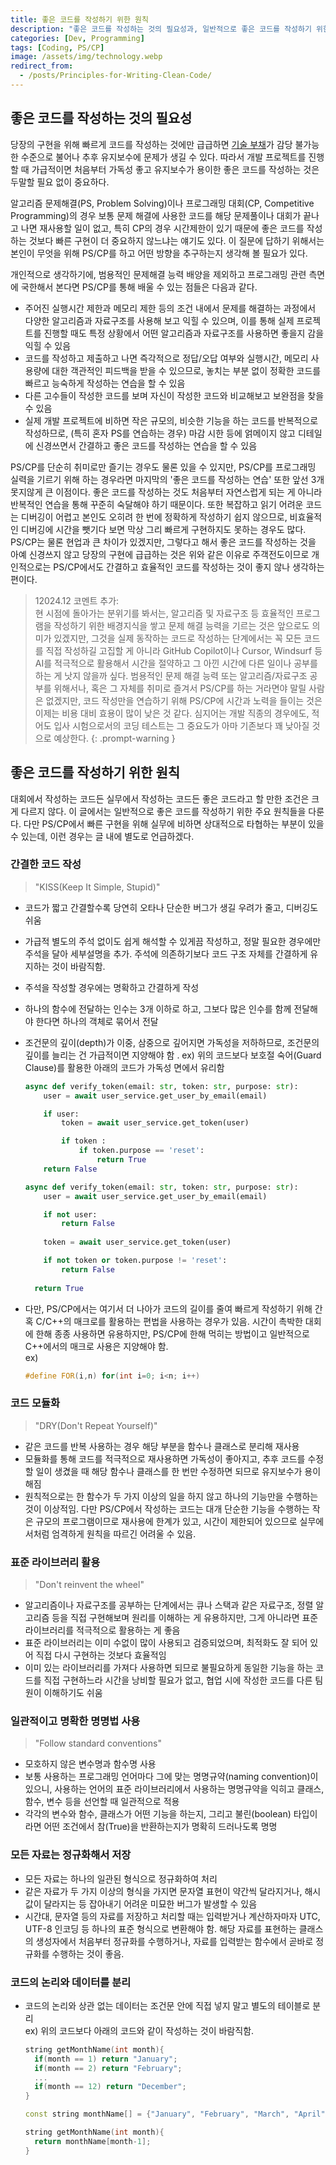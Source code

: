 ```yaml
---
title: 좋은 코드를 작성하기 위한 원칙
description: "좋은 코드를 작성하는 것의 필요성과, 일반적으로 좋은 코드를 작성하기 위한 주요 원칙들을 알아본다."
categories: [Dev, Programming]
tags: [Coding, PS/CP]
image: /assets/img/technology.webp
redirect_from:
  - /posts/Principles-for-Writing-Clean-Code/
---
```


## 좋은 코드를 작성하는 것의 필요성
당장의 구현을 위해 빠르게 코드를 작성하는 것에만 급급하면 [기술 부채](/posts/Technical-debt/)가 감당 불가능한 수준으로 불어나 추후 유지보수에 문제가 생길 수 있다. 따라서 개발 프로젝트를 진행할 때 가급적이면 처음부터 가독성 좋고 유지보수가 용이한 좋은 코드를 작성하는 것은 두말할 필요 없이 중요하다.

알고리즘 문제해결(PS, Problem Solving)이나 프로그래밍 대회(CP, Competitive Programming)의 경우 보통 문제 해결에 사용한 코드를 해당 문제풀이나 대회가 끝나고 나면 재사용할 일이 없고, 특히 CP의 경우 시간제한이 있기 때문에 좋은 코드를 작성하는 것보다 빠른 구현이 더 중요하지 않느냐는 얘기도 있다. 이 질문에 답하기 위해서는 본인이 무엇을 위해 PS/CP를 하고 어떤 방향을 추구하는지 생각해 볼 필요가 있다.

개인적으로 생각하기에, 범용적인 문제해결 능력 배양을 제외하고 프로그래밍 관련 측면에 국한해서 본다면 PS/CP를 통해 배울 수 있는 점들은 다음과 같다.
- 주어진 실행시간 제한과 메모리 제한 등의 조건 내에서 문제를 해결하는 과정에서 다양한 알고리즘과 자료구조를 사용해 보고 익힐 수 있으며, 이를 통해 실제 프로젝트를 진행할 때도 특정 상황에서 어떤 알고리즘과 자료구조를 사용하면 좋을지 감을 익힐 수 있음
- 코드를 작성하고 제출하고 나면 즉각적으로 정답/오답 여부와 실행시간, 메모리 사용량에 대한 객관적인 피드백을 받을 수 있으므로, 놓치는 부분 없이 정확한 코드를 빠르고 능숙하게 작성하는 연습을 할 수 있음
- 다른 고수들이 작성한 코드를 보며 자신이 작성한 코드와 비교해보고 보완점을 찾을 수 있음
- 실제 개발 프로젝트에 비하면 작은 규모의, 비슷한 기능을 하는 코드를 반복적으로 작성하므로, (특히 혼자 PS를 연습하는 경우) 마감 시한 등에 얽메이지 않고 디테일에 신경쓰면서 간결하고 좋은 코드를 작성하는 연습을 할 수 있음

PS/CP를 단순히 취미로만 즐기는 경우도 물론 있을 수 있지만, PS/CP를 프로그래밍 실력을 기르기 위해 하는 경우라면 마지막의 '좋은 코드를 작성하는 연습' 또한 앞선 3개 못지않게 큰 이점이다. 좋은 코드를 작성하는 것도 처음부터 자연스럽게 되는 게 아니라 반복적인 연습을 통해 꾸준히 숙달해야 하기 때문이다. 또한 복잡하고 읽기 어려운 코드는 디버깅이 어렵고 본인도 오히려 한 번에 정확하게 작성하기 쉽지 않으므로, 비효율적인 디버깅에 시간을 뺏기다 보면 막상 그리 빠르게 구현하지도 못하는 경우도 많다. PS/CP는 물론 현업과 큰 차이가 있겠지만, 그렇다고 해서 좋은 코드를 작성하는 것을 아예 신경쓰지 않고 당장의 구현에 급급하는 것은 위와 같은 이유로 주객전도이므로 개인적으로는 PS/CP에서도 간결하고 효율적인 코드를 작성하는 것이 좋지 않나 생각하는 편이다. 

> 12024.12 코멘트 추가:  
> 현 시점에 돌아가는 분위기를 봐서는, 알고리즘 및 자료구조 등 효율적인 프로그램을 작성하기 위한 배경지식을 쌓고 문제 해결 능력을 기르는 것은 앞으로도 의미가 있겠지만, 그것을 실제 동작하는 코드로 작성하는 단계에서는 꼭 모든 코드를 직접 작성하길 고집할 게 아니라 GitHub Copilot이나 Cursor, Windsurf 등 AI를 적극적으로 활용해서 시간을 절약하고 그 아낀 시간에 다른 일이나 공부를 하는 게 낫지 않을까 싶다. 범용적인 문제 해결 능력 또는 알고리즘/자료구조 공부를 위해서나, 혹은 그 자체를 취미로 즐겨서 PS/CP를 하는 거라면야 말릴 사람은 없겠지만, 코드 작성만을 연습하기 위해 PS/CP에 시간과 노력을 들이는 것은 이제는 비용 대비 효용이 많이 낮은 것 같다. 심지어는 개발 직종의 경우에도, 적어도 입사 시험으로서의 코딩 테스트는 그 중요도가 아마 기존보다 꽤 낮아질 것으로 예상한다.
{: .prompt-warning }

## 좋은 코드를 작성하기 위한 원칙
대회에서 작성하는 코드든 실무에서 작성하는 코드든 좋은 코드라고 할 만한 조건은 크게 다르지 않다. 이 글에서는 일반적으로 좋은 코드를 작성하기 위한 주요 원칙들을 다룬다. 다만 PS/CP에서 빠른 구현을 위해 실무에 비하면 상대적으로 타협하는 부분이 있을 수 있는데, 이런 경우는 글 내에 별도로 언급하겠다.

### 간결한 코드 작성
> "KISS(Keep It Simple, Stupid)"

- 코드가 짧고 간결할수록 당연히 오타나 단순한 버그가 생길 우려가 줄고, 디버깅도 쉬움
- 가급적 별도의 주석 없이도 쉽게 해석할 수 있게끔 작성하고, 정말 필요한 경우에만 주석을 달아 세부설명을 추가. 주석에 의존하기보다 코드 구조 자체를 간결하게 유지하는 것이 바람직함.
- 주석을 작성할 경우에는 명확하고 간결하게 작성
- 하나의 함수에 전달하는 인수는 3개 이하로 하고, 그보다 많은 인수를 함께 전달해야 한다면 하나의 객체로 묶어서 전달
- 조건문의 깊이(depth)가 이중, 삼중으로 깊어지면 가독성을 저하하므로, 조건문의 깊이를 늘리는 건 가급적이면 지양해야 함 . 
  ex) 위의 코드보다 보호절 숙어(Guard Clause)를 활용한 아래의 코드가 가독성 면에서 유리함  

  ```python
  async def verify_token(email: str, token: str, purpose: str):
      user = await user_service.get_user_by_email(email)
  
      if user:
          token = await user_service.get_token(user)
  
          if token :
              if token.purpose == 'reset':
                  return True
      return False
  ```
  ```python
  async def verify_token(email: str, token: str, purpose: str):
      user = await user_service.get_user_by_email(email)
  
      if not user:
          return False
    
      token = await user_service.get_token(user)
  
      if not token or token.purpose != 'reset':
          return False
    
    return True
  ```
- 다만, PS/CP에서는 여기서 더 나아가 코드의 길이를 줄여 빠르게 작성하기 위해 간혹 C/C++의 매크로를 활용하는 편법을 사용하는 경우가 있음. 시간이 촉박한 대회에 한해 종종 사용하면 유용하지만, PS/CP에 한해 먹히는 방법이고 일반적으로 C++에서의 매크로 사용은 지양해야 함.  
  ex)  

  ```c++
  #define FOR(i,n) for(int i=0; i<n; i++)
  ```

### 코드 모듈화
> "DRY(Don't Repeat Yourself)"

- 같은 코드를 반복 사용하는 경우 해당 부분을 함수나 클래스로 분리해 재사용
- 모듈화를 통해 코드를 적극적으로 재사용하면 가독성이 좋아지고, 추후 코드를 수정할 일이 생겼을 때 해당 함수나 클래스를 한 번만 수정하면 되므로 유지보수가 용이해짐
- 원칙적으로는 한 함수가 두 가지 이상의 일을 하지 않고 하나의 기능만을 수행하는 것이 이상적임. 다만 PS/CP에서 작성하는 코드는 대개 단순한 기능을 수행하는 작은 규모의 프로그램이므로 재사용에 한계가 있고, 시간이 제한되어 있으므로 실무에서처럼 엄격하게 원칙을 따르긴 어려울 수 있음.

### 표준 라이브러리 활용
> "Don't reinvent the wheel"

- 알고리즘이나 자료구조를 공부하는 단계에서는 큐나 스택과 같은 자료구조, 정렬 알고리즘 등을 직접 구현해보며 원리를 이해하는 게 유용하지만, 그게 아니라면 표준 라이브러리를 적극적으로 활용하는 게 좋음
- 표준 라이브러리는 이미 수없이 많이 사용되고 검증되었으며, 최적화도 잘 되어 있어 직접 다시 구현하는 것보다 효율적임
- 이미 있는 라이브러리를 가져다 사용하면 되므로 불필요하게 동일한 기능을 하는 코드를 직접 구현하느라 시간을 낭비할 필요가 없고, 협업 시에 작성한 코드를 다른 팀원이 이해하기도 쉬움

### 일관적이고 명확한 명명법 사용
> "Follow standard conventions"

- 모호하지 않은 변수명과 함수명 사용
- 보통 사용하는 프로그래밍 언어마다 그에 맞는 명명규약(naming convention)이 있으니, 사용하는 언어의 표준 라이브러리에서 사용하는 명명규약을 익히고 클래스, 함수, 변수 등을 선언할 때 일관적으로 적용
- 각각의 변수와 함수, 클래스가 어떤 기능을 하는지, 그리고 불린(boolean) 타입이라면 어떤 조건에서 참(True)을 반환하는지가 명확히 드러나도록 명명

### 모든 자료는 정규화해서 저장
- 모든 자료는 하나의 일관된 형식으로 정규화하여 처리
- 같은 자료가 두 가지 이상의 형식을 가지면 문자열 표현이 약간씩 달라지거나, 해시 값이 달라지는 등 잡아내기 어려운 미묘한 버그가 발생할 수 있음
- 시간대, 문자열 등의 자료를 저장하고 처리할 때는 입력받거나 계산하자마자 UTC, UTF-8 인코딩 등 하나의 표준 형식으로 변환해야 함. 해당 자료를 표현하는 클래스의 생성자에서 처음부터 정규화를 수행하거나, 자료를 입력받는 함수에서 곧바로 정규화를 수행하는 것이 좋음.

### 코드의 논리와 데이터를 분리
- 코드의 논리와 상관 없는 데이터는 조건문 안에 직접 넣지 말고 별도의 테이블로 분리  
  ex) 위의 코드보다 아래의 코드와 같이 작성하는 것이 바람직함.

  ```c++
  string getMonthName(int month){
    if(month == 1) return "January";
    if(month == 2) return "February";
    ...
    if(month == 12) return "December";
  }
  ```
  ~~~c++
  const string monthName[] = {"January", "February", "March", "April", "May", "June", "July", "August", "September", "October", "November", "December"};

  string getMonthName(int month){
    return monthName[month-1];
  }
  ~~~
